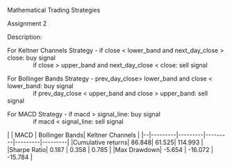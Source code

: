 Mathematical Trading Strategies

Assignment 2

Description: 

For Keltner Channels
Strategy - if close < lower_band and next_day_close > close: buy signal  
$~~~~~~~~~~~~~~~$if close > upper_band and next_day_close < close: sell signal

For Bollinger Bands
Strategy - prev_day_close> lower_band and close < lower_band: buy signal  
$~~~~~~~~~~~~~~~$if prev_day_close < upper_band and close > upper_band: sell signal

For MACD
Strategy - if macd > signal_line: buy signal  
$~~~~~~~~~~~~~~~$if macd < signal_line: sell signal

|  | MACD | Bollinger Bands| Keltner Channels | 
|--|---------|---------|---------|---------|---------|
|Cumulative returns| 86.848| 61.525| 114.993 | 
|Sharpe Ratio|  0.187 | 0.358 | 0.785 | 
|Max Drawdown| -5.654 | -16.072 | -15.784 | 
